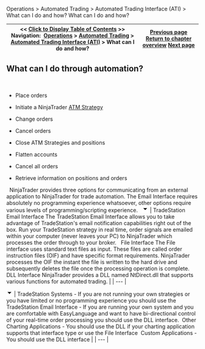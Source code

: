 ﻿
Operations \> Automated Trading \> Automated Trading Interface (ATI) \> What can I do and how?
What can I do and how?

| \<\< [Click to Display Table of Contents](what_can_i_do_and_how_.md) \>\> **Navigation:**     [Operations](operations.md) \> [Automated Trading](automated_trading.md) \> [Automated Trading Interface (ATI)](automated_trading_interface_at.md) \> What can I do and how? | [Previous page](automated_trading_interface_at.md) [Return to chapter overview](automated_trading_interface_at.md) [Next page](commands_and_valid_parameters.md) |
| --- | --- |
## What can I do through automation?
 
- Place orders 

- Initiate a NinjaTrader [ATM Strategy](advanced_trade_management_atm.md) 

- Change orders 

- Cancel orders 

- Close ATM Strategies and positions 

- Flatten accounts 

- Cancel all orders 

- Retrieve information on positions and orders 

 
NinjaTrader provides three options for communicating from an external application to NinjaTrader for trade automation. The Email Interface requires absolutely no programming experience whatsoever, other options require various levels of programming/scripting experience.
 
![tog_minus](tog_minus.gif)
| TradeStation Email Interface  The TradeStation Email Interface allows you to take advantage of TradeStation's email notification capabilities right out of the box. Run your TradeStation strategy in real time, order signals are emailed within your computer (never leaves your PC) to NinjaTrader which processes the order through to your broker.   File Interface The File interface uses standard text files as input. These files are called order instruction files (OIF) and have specific format requirements. NinjaTrader processes the OIF the instant the file is written to the hard drive and subsequently deletes the file once the processing operation is complete.    DLL Interface NinjaTrader provides a DLL named NtDirect.dll that supports various functions for automated trading. |
| --- |

![tog_minus](tog_minus.gif)
| TradeStation Systems  - If you are not running your own strategies or you have limited or no programming experience you should use the TradeStation Email Interface - If you are running your own system and you are comfortable with EasyLanguage and want to have bi\-directional control of your real\-time order processing you should use the DLL interface.  Other Charting Applications  - You should use the DLL if your charting application supports that interface type or use the File Interface  Custom Applications - You should use the DLL interface |
| --- |
